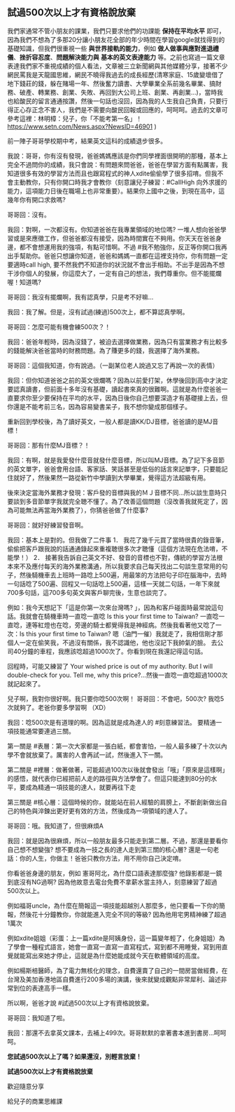 ## 試過500次以上才有資格說放棄

我們家通常不管小朋友的課業，我們只要求他們的功課能 **保持在平均水平** 即可，因為我們不想為了多那20分讓小朋友花全部的年少時間在學習google就找得到的基礎知識，但我們很重視一些 **與世界接軌的能力**，例如 **做人做事與應對進退禮儀**、**挫折容忍度**、**問題解決能力與** **基本的英文表達能力** 等。之前也寫過一篇文章表達我們家不重視成績的個人看法，文章被三立新聞網與其他媒體分享，接著不少網民罵我是天龍國思維，網民不曉得我過去的成長經歷(清寒家庭、15歲變壞借了地下錢莊的錢，躲在賭場一年、然後奮力讀書、大學畢業全系前幾名畢業、搞財務、破產、轉業務、創業、失敗、再回到大公司上班、創業、再創業…)，當時我也給酸民的留言通通按讚，然後一句話也沒回，因為我的人生我自己負責，只要行得正心存正念不害人，我們是不需要向酸民回報或回應的，呵呵呵。過去的文章可參考這裡：林明樟：兒子，你「不能考第一名」！ ‭https://www.setn.com/News.aspx?NewsID=46901‬ )

前一陣子哥哥學校期中考，結果英文這科的成績退步很多。

我說：哥哥，你有沒有發現，爸爸媽媽應該是你們同學裡面很開明的那種，基本上完全不過問你的成績，我只會說：有問題來問爸爸，爸爸在學習方面有點厲害，我知道很多有效的學習方法而且也跟寫程式的神人xdite偷偷學了很多招唷。但我不會主動教你，只有你開口時我才會教你（刻意讓兒子練習：#CallHigh 向外求援的能力，這項能力日後在職場上也非常重要）。結果你上國中之後，到現在高中，這幾年你有開口求救嗎?

哥哥回：沒有。

我回：對啊，一次都沒有。你知道爸爸在我專業領域的地位嗎? 一堆人想向爸爸學習或是來應徵工作，但爸爸都沒有接受，因為時間實在不夠用。你天天在爸爸身邊，都不會想運用我的強項，有點可惜啊。不過 #我不勉強你，反正等你開口我再出手幫助你。爸爸只想讓你知道，爸爸和媽媽一直都在這裡支持你，你有問題一定要適時call high, 要不然我們不知道你的狀況就不會出手相助。不出手是因為不想干涉你個人的發展，你這麼大了，一定有自己的想法，我們尊重你。但不能擺爛喔！知道嗎?

哥哥回：我沒有擺爛啊，我有認真學，只是考不好嘛…

我回：我了解。但是，沒有試過(練過)500次上，都不算認真學啊。

哥哥回：怎麼可能有機會練500次？！

我回：爸爸年輕時，因為沒錢了，被迫去選擇做業務，因為只有當業務才有比較多的錢能解決爸爸當時的財務問題。為了賺更多的錢，我選擇了海外業務。

哥哥回：這個我知道，你有說過。（一副某位老人說過又忘了再說一次的表情）

我回：但你知道爸爸之前的英文很爛嗎？因為以前愛打架，休學後回到高中才決定要認真讀書，但前面十多年沒有基礎，讀起書來真的很難啊。這就是為什麼爸爸一直要求你至少要保持在平均的水平，因為日後你自己想要深造才有基礎接上去，但你還是不能考前三名，因為容易變書呆子，我不想你變成那個樣子。

重新回到學校後，為了讀好英文，一般人都是讀KK/DJ音標，爸爸讀的是MJ音標！

哥哥回：那有什麼MJ音標？！

我回：有啊，就是我愛發什麼音就發什麼音標，所以叫MJ音標。為了記下多音節的英文單字，爸爸會用台語、客家話、笑話甚至是低俗的話言來記單字，只要能記住就好了，然後果然一路從新竹中學讀到大學畢業，覺得這方法超級有用。

後來決定當海外業務才發現：客戶發的音標與我的ＭＪ音標不同…所以談生意時只要談到多音節單字我就完全聴不懂了。為了改善這個問題（沒改善我就死定了，因為可能無法再當海外業務了），你猜爸爸做了什麼事?

哥哥回：就好好練習發音啊。

我回：基本上是對的。但我做了二件事
1． 我花了幾千元買了當時很貴的錄音筆，偷偷把客戶跟我說的話通通錄起來重複聴很多次才聴懂（這個方法現在危法唷，不能學！）
2． 接著我告訴自己英文不好、發音的音標也不對，傳統的學習方法根本來不及應付每天的海外業務溝通，所以我要求自己每天找出二句談生意常用的句子，然後騎機車去上班時一路唸上500遍，用最笨的方法把句子印在腦海中，去時一句話唸了500遍、回程又一句話唸上500遍，這樣一天就二句話，一年下來就700多句話，這700多句英文與客戶聊完後，生意也談完了。

例如：我今天想記下「這是你第一次來台灣嗎? 」，因為和客戶碰面時最常說這句話。我就會在騎機車時一直唸一直唸 Is this your first time to Taiwan? 一直唸一直唸，連等紅燈也在唸，旁邊的騎士都覺得我是神經病。然後我看著他又唸了一次：Is this your first time to Taiwan? 嗯（油門一催）我就走了，我相信剛才那個人一定在偷笑我，不過沒有關係，我不認識他，他也沒記下我帥氣的臉。
去公司40分鐘的車程，我應該唸超過1000次了。你看到現在我還記得這句話。

回程時，可能又練習了 Your wished price is out of my authority. But I will double-check for you. Tell me, why this price?...然後一直唸一直唸超過1000次就記起來了。

兒子啊，我對你很好啊。我只要你唸500次啊！
哥哥回：不會吧，500次? 我唸5次就夠了。老爸你要多學習啊 （XD）

我回：唸500次是有道理的啊。因為這就是成為達人的 #刻意練習法。
要精通一項技能通常要連過三關。

第一關是 #表層：第一次大家都是一張白紙，都會害怕，一般人最多練了十次以內學不會就放棄了。厲害的人會再試一試，然後進入下一關。

第二關是 #裡層：做著做著，可能超過100次以後就會發出「哦」「原來是這樣啊」的感悟，就代表你已經把前人走的路徑與方法學會了。但這只能達到80分的水平，要成為精通一項技能的達人，就要再往下走

第三關是 #核心層：這個時候的你，就能站在前人經驗的肩膀上，不斷創新做出自己的特色與淬鍊出更好更有效的方法，然後成為一項領域的達人了。

哥哥回：哦。我知道了，但很麻煩A

我回：就是因為很麻煩，所以一般朋友最多只能走到第二層。不過，那還是要看你自己想不想變強? 想不要成為一技之長的達人走到第三關的核心層? 還是一句老話：你的人生，你做主！爸爸只教你方法，用不用你自己決定唷。

你看爸爸身邊的朋友，例如
憲哥阿北，為什麼口語表達那麼強? 他錄影都是一鏡到底沒有NG過啊? 因為他故意去電台免費不拿薪水當主持人，刻意練習了超過500次以上。

例如福哥uncle，為什麼在簡報這一項技能超越別人那麼多，他只要看一下你的簡報，然後花十分鐘教你，你就能進入完全不同的等級? 因為他用宅男精神練了超過1萬次

例如xdite姐姐（彩蛋：上一篇xdite是阿姨身份，這一篇變年輕了，化身姐姐）為了學會一種程式語言，她會一直寫一直寫一直寫程式，寫到都不用睡覺，寫到用直覺就能寫出來她才停止，這就是為什麼她能成就今天在軟體領域的高度。

例如楊斯棓醫師，為了電力無核化的理念，自費還賣了自己的一間房當做經費，在台灣及美加香港地區自費進行200多場的演講，後來就變成觀點非常犀利、論述非常到位的表達高手一樣。

所以啊，爸爸才說 #試過500次以上才有資格說放棄。

哥哥回：我知道了啦。

我回：那還不去拿英文課本，去補上499次。哥哥默默的拿著書本進到書房…呵呵呵。

**您試過500次以上了嗎？如果還沒，別輕言放棄！**

**試過500次以上才有資格說放棄**

歡迎隨意分享

給兒子的商業思維課
